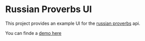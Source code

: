# Russian Proverbs UI
This project provides an example UI for the [russian proverbs](https://github.com/levjad/jad-russian-proverb-api) api.

You can finde a [demo here]()
